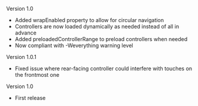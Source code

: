 Version 1.0

- Added wrapEnabled property to allow for circular navigation
- Controllers are now loaded dynamically as needed instead of all in advance
- Added preloadedControllerRange to preload controllers when needed
- Now compliant with -Weverything warning level

Version 1.0.1

- Fixed issue where rear-facing controller could interfere with touches on the frontmost one

Version 1.0

- First release